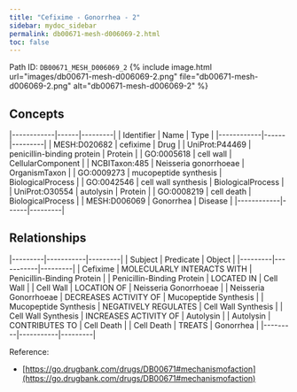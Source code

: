 ```yaml
---
title: "Cefixime - Gonorrhea - 2"
sidebar: mydoc_sidebar
permalink: db00671-mesh-d006069-2.html
toc: false 
---
```



Path ID: `DB00671_MESH_D006069_2`
{% include image.html url="images/db00671-mesh-d006069-2.png" file="db00671-mesh-d006069-2.png" alt="db00671-mesh-d006069-2" %}

## Concepts

|------------|------|---------|
| Identifier | Name | Type    |
|------------|------|---------|
| MESH:D020682 | cefixime | Drug |
| UniProt:P44469 | penicillin-binding protein | Protein |
| GO:0005618 | cell wall | CellularComponent |
| NCBITaxon:485 | Neisseria gonorrhoeae | OrganismTaxon |
| GO:0009273 | mucopeptide synthesis | BiologicalProcess |
| GO:0042546 | cell wall synthesis | BiologicalProcess |
| UniProt:O30554 | autolysin | Protein |
| GO:0008219 | cell death | BiologicalProcess |
| MESH:D006069 | Gonorrhea | Disease |
|------------|------|---------|

## Relationships

|---------|-----------|---------|
| Subject | Predicate | Object  |
|---------|-----------|---------|
| Cefixime | MOLECULARLY INTERACTS WITH | Penicillin-Binding Protein |
| Penicillin-Binding Protein | LOCATED IN | Cell Wall |
| Cell Wall | LOCATION OF | Neisseria Gonorrhoeae |
| Neisseria Gonorrhoeae | DECREASES ACTIVITY OF | Mucopeptide Synthesis |
| Mucopeptide Synthesis | NEGATIVELY REGULATES | Cell Wall Synthesis |
| Cell Wall Synthesis | INCREASES ACTIVITY OF | Autolysin |
| Autolysin | CONTRIBUTES TO | Cell Death |
| Cell Death | TREATS | Gonorrhea |
|---------|-----------|---------|

Reference: 
  - [https://go.drugbank.com/drugs/DB00671#mechanismofaction](https://go.drugbank.com/drugs/DB00671#mechanismofaction)
